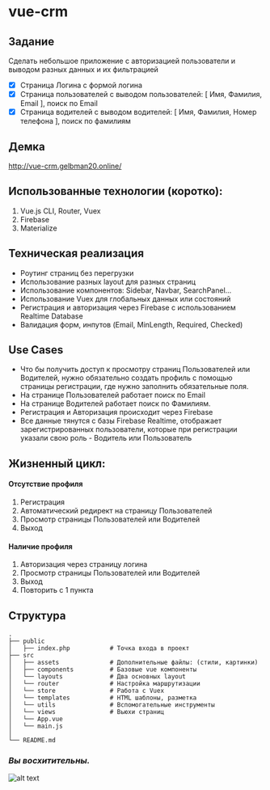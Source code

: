 # vue-crm

## Задание
Сделать небольшое приложение с авторизацией пользователи и выводом разных данных и их фильтрацией
- [x] Страница Логина с формой логина
- [x] Страница пользователей с выводом пользователей: [ Имя, Фамилия, Email ], поиск по Email
- [x] Страница водителей с выводом водителей: [ Имя, Фамилия, Номер телефона ], поиск по фамилиям

## Демка
http://vue-crm.gelbman20.online/

## Использованные технологии (коротко):
1. Vue.js CLI, Router, Vuex
2. Firebase
3. Materialize

## Техническая реализация
- Роутинг страниц без перегрузки
- Использование разных layout для разных страниц
- Использование компонентов: Sidebar, Navbar, SearchPanel...
- Использование Vuex для глобальных данных или состояний
- Регистрация и авторизация через Firebase с использованием Realtime Database
- Валидация форм, инпутов (Email, MinLength, Required, Checked)

## Use Cases
- Что бы получить доступ к просмотру страниц Пользователей или Водителей, нужно обязательно создать профиль с помощью страницы регистрации, где нужно заполнить обязательные поля.
- На странице Пользователей работает поиск по Email
- На странице Водителей работает поиск по Фамилиям.
- Регистрация и Авторизация происходит через Firebase
- Все данные тянутся с базы Firebase Realtime, отображает зарегистрированных пользователи, которые при регистрации указали свою роль - Водитель или Пользователь 

## Жизненный цикл:
#### Отсутствие профиля
1. Регистрация
2. Автоматический редирект на страницу Пользователей
3. Просмотр страницы Пользователей или Водителей
4. Выход
#### Наличие профиля
1. Авторизация через страницу логина
2. Просмотр страницы Пользователей или Водителей
3. Выход
4. Повторить с 1 пункта

## Структура
    .
    ├── public                                 
    │   ├── index.php           # Точка входа в проект
    ├── src                                    
    │   ├── assets              # Дополнительные файлы: (стили, картинки)
    │   ├── components          # Базовые vue компоненты   
    │   └── layouts             # Два основных layout  
    │   └── router              # Настройка маршрутизации  
    │   └── store               # Работа с Vuex
    │   └── templates           # HTML шаблоны, разметка
    │   └── utils               # Вспомогательные инструменты
    │   └── views               # Вьюхи страниц            
    │   └── App.vue                       
    │   └── main.js              
    │
    └── README.md
    
### *Вы восхитительны.*
![alt text](https://cs5.pikabu.ru/post_img/2015/12/24/6/1450944577124823225.jpg)
